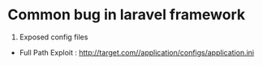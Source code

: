 # Common bug in laravel framework
1. Exposed config files
* Full Path Exploit : http://target.com//application/configs/application.ini
